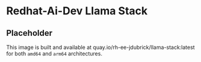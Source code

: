 # Redhat-Ai-Dev Llama Stack

## Placeholder

This image is built and available at quay.io/rh-ee-jdubrick/llama-stack:latest for both `amd64` and `arm64` architectures.